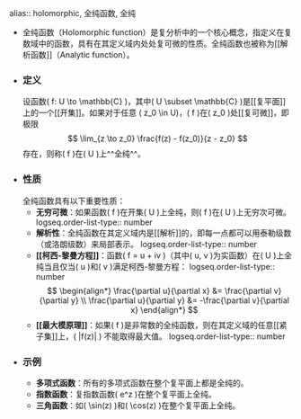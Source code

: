 alias:: holomorphic, 全纯函数, 全纯

- 全纯函数（Holomorphic function）是复分析中的一个核心概念，指定义在复数域中的函数，具有在其定义域内处处复可微的性质。全纯函数也被称为[[解析函数]]（Analytic function）。
- ### 定义
  设函数\( f: U \to \mathbb{C} \)，其中\( U \subset \mathbb{C} \)是[[复平面]]上的一个[[开集]]。如果对于任意 \( z_0 \in U\)，\( f \)在\( z_0 \)处[[复可微]]，即极限
  $$
  \lim_{z \to z_0} \frac{f(z) - f(z_0)}{z - z_0}
  $$
  存在，则称\( f \)在\( U \)上^^全纯^^。
- ### 性质
  全纯函数具有以下重要性质：
	- **无穷可微**：如果函数\( f \)在开集\( U \)上全纯，则\( f \)在\( U \)上无穷次可微。
	  logseq.order-list-type:: number
	- **解析性**：全纯函数在其定义域内是[[解析]]的，即每一点都可以用泰勒级数（或洛朗级数）来局部表示。
	  logseq.order-list-type:: number
	- **[[柯西-黎曼方程]]**：函数\( f = u + iv \)（其中\( u, v \)为实函数）在\( U \)上全纯当且仅当\( u \)和\( v \)满足柯西-黎曼方程：
	  logseq.order-list-type:: number
	   $$
	   \begin{align*}
	   \frac{\partial u}{\partial x} &= \frac{\partial v}{\partial y} \\
	   \frac{\partial u}{\partial y} &= -\frac{\partial v}{\partial x}
	   \end{align*}
	   $$
	- **[[最大模原理]]**：如果\( f \)是非常数的全纯函数，则在其定义域的任意[[紧子集]]上，\( |f(z)| \) 不能取得最大值。
	  logseq.order-list-type:: number
- ### 示例
	- **多项式函数**：所有的多项式函数在整个复平面上都是全纯的。
	- **指数函数**：复指数函数\( e^z \)在整个复平面上全纯。
	- **三角函数**：如\( \sin(z) \)和\( \cos(z) \)在整个复平面上全纯。